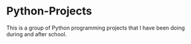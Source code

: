 # Python-Projects
This is a group of Python programming projects that I have been doing during and after school.
